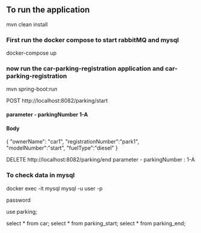 ## To run the application
mvn clean install

### First run the docker compose to start rabbitMQ and mysql
docker-compose up

### now run the car-parking-registration application and car-parking-registration
mvn spring-boot:run

POST http://localhost:8082/parking/start

#### parameter - parkingNumber 1-A
#### Body
{
"ownerName": "car1",
"registrationNumber":"park1",
"modelNumber":"start",
"fuelType":"diesel"
}

DELETE  http://localhost:8082/parking/end
parameter - parkingNumber : 1-A

### To check data in mysql
docker exec -it mysql mysql -u user -p

password

use parking;

select * from car;
select * from parking_start;
select * from parking_end;



